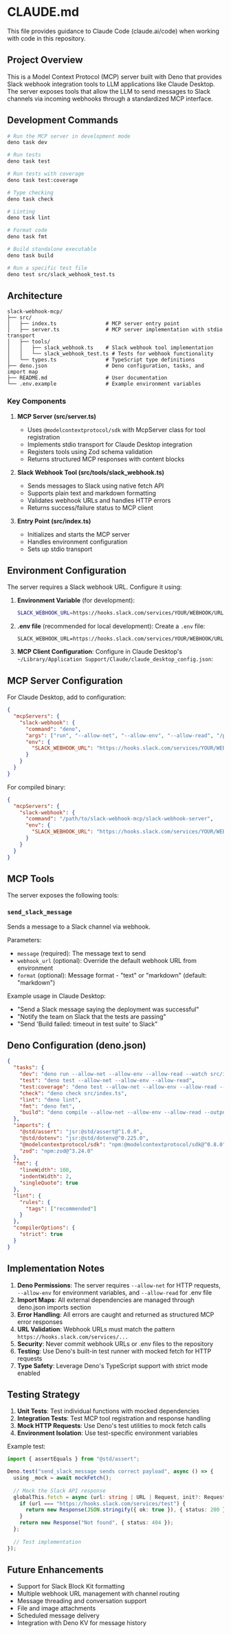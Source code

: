 # CLAUDE.md

This file provides guidance to Claude Code (claude.ai/code) when working with code in this repository.

## Project Overview

This is a Model Context Protocol (MCP) server built with Deno that provides Slack webhook integration tools to LLM applications like Claude Desktop. The server exposes tools that allow the LLM to send messages to Slack channels via incoming webhooks through a standardized MCP interface.

## Development Commands

```bash
# Run the MCP server in development mode
deno task dev

# Run tests
deno task test

# Run tests with coverage
deno task test:coverage

# Type checking
deno task check

# Linting
deno task lint

# Format code
deno task fmt

# Build standalone executable
deno task build

# Run a specific test file
deno test src/slack_webhook_test.ts
```

## Architecture

```
slack-webhook-mcp/
├── src/
│   ├── index.ts                # MCP server entry point
│   ├── server.ts               # MCP server implementation with stdio transport
│   ├── tools/
│   │   ├── slack_webhook.ts    # Slack webhook tool implementation
│   │   └── slack_webhook_test.ts # Tests for webhook functionality
│   └── types.ts                # TypeScript type definitions
├── deno.json                   # Deno configuration, tasks, and import map
├── README.md                   # User documentation
└── .env.example                # Example environment variables
```

### Key Components

1. **MCP Server (src/server.ts)**
   - Uses `@modelcontextprotocol/sdk` with McpServer class for tool registration
   - Implements stdio transport for Claude Desktop integration
   - Registers tools using Zod schema validation
   - Returns structured MCP responses with content blocks

2. **Slack Webhook Tool (src/tools/slack_webhook.ts)**
   - Sends messages to Slack using native fetch API
   - Supports plain text and markdown formatting
   - Validates webhook URLs and handles HTTP errors
   - Returns success/failure status to MCP client

3. **Entry Point (src/index.ts)**
   - Initializes and starts the MCP server
   - Handles environment configuration
   - Sets up stdio transport

## Environment Configuration

The server requires a Slack webhook URL. Configure it using:

1. **Environment Variable** (for development):
   ```bash
   SLACK_WEBHOOK_URL=https://hooks.slack.com/services/YOUR/WEBHOOK/URL deno task dev
   ```

2. **.env file** (recommended for local development):
   Create a `.env` file:
   ```
   SLACK_WEBHOOK_URL=https://hooks.slack.com/services/YOUR/WEBHOOK/URL
   ```

3. **MCP Client Configuration**:
   Configure in Claude Desktop's `~/Library/Application Support/Claude/claude_desktop_config.json`:

## MCP Server Configuration

For Claude Desktop, add to configuration:

```json
{
  "mcpServers": {
    "slack-webhook": {
      "command": "deno",
      "args": ["run", "--allow-net", "--allow-env", "--allow-read", "/path/to/slack-webhook-mcp/src/index.ts"],
      "env": {
        "SLACK_WEBHOOK_URL": "https://hooks.slack.com/services/YOUR/WEBHOOK/URL"
      }
    }
  }
}
```

For compiled binary:
```json
{
  "mcpServers": {
    "slack-webhook": {
      "command": "/path/to/slack-webhook-mcp/slack-webhook-server",
      "env": {
        "SLACK_WEBHOOK_URL": "https://hooks.slack.com/services/YOUR/WEBHOOK/URL"
      }
    }
  }
}
```

## MCP Tools

The server exposes the following tools:

### `send_slack_message`

Sends a message to a Slack channel via webhook.

Parameters:
- `message` (required): The message text to send
- `webhook_url` (optional): Override the default webhook URL from environment
- `format` (optional): Message format - "text" or "markdown" (default: "markdown")

Example usage in Claude Desktop:
- "Send a Slack message saying the deployment was successful"
- "Notify the team on Slack that the tests are passing"
- "Send 'Build failed: timeout in test suite' to Slack"

## Deno Configuration (deno.json)

```json
{
  "tasks": {
    "dev": "deno run --allow-net --allow-env --allow-read --watch src/index.ts",
    "test": "deno test --allow-net --allow-env --allow-read",
    "test:coverage": "deno test --allow-net --allow-env --allow-read --coverage",
    "check": "deno check src/index.ts",
    "lint": "deno lint",
    "fmt": "deno fmt",
    "build": "deno compile --allow-net --allow-env --allow-read --output=slack-webhook-server src/index.ts"
  },
  "imports": {
    "@std/assert": "jsr:@std/assert@^1.0.0",
    "@std/dotenv": "jsr:@std/dotenv@^0.225.0",
    "@modelcontextprotocol/sdk": "npm:@modelcontextprotocol/sdk@^0.8.0",
    "zod": "npm:zod@^3.24.0"
  },
  "fmt": {
    "lineWidth": 100,
    "indentWidth": 2,
    "singleQuote": true
  },
  "lint": {
    "rules": {
      "tags": ["recommended"]
    }
  },
  "compilerOptions": {
    "strict": true
  }
}
```

## Implementation Notes

1. **Deno Permissions**: The server requires `--allow-net` for HTTP requests, `--allow-env` for environment variables, and `--allow-read` for .env file
2. **Import Maps**: All external dependencies are managed through deno.json imports section
3. **Error Handling**: All errors are caught and returned as structured MCP error responses
4. **URL Validation**: Webhook URLs must match the pattern `https://hooks.slack.com/services/...`
5. **Security**: Never commit webhook URLs or .env files to the repository
6. **Testing**: Use Deno's built-in test runner with mocked fetch for HTTP requests
7. **Type Safety**: Leverage Deno's TypeScript support with strict mode enabled

## Testing Strategy

1. **Unit Tests**: Test individual functions with mocked dependencies
2. **Integration Tests**: Test MCP tool registration and response handling
3. **Mock HTTP Requests**: Use Deno's test utilities to mock fetch calls
4. **Environment Isolation**: Use test-specific environment variables

Example test:
```typescript
import { assertEquals } from "@std/assert";

Deno.test("send_slack_message sends correct payload", async () => {
  using _mock = await mockFetch();
  
  // Mock the Slack API response
  globalThis.fetch = async (url: string | URL | Request, init?: RequestInit) => {
    if (url === "https://hooks.slack.com/services/test") {
      return new Response(JSON.stringify({ ok: true }), { status: 200 });
    }
    return new Response("Not found", { status: 404 });
  };
  
  // Test implementation
});
```

## Future Enhancements

- Support for Slack Block Kit formatting
- Multiple webhook URL management with channel routing
- Message threading and conversation support
- File and image attachments
- Scheduled message delivery
- Integration with Deno KV for message history